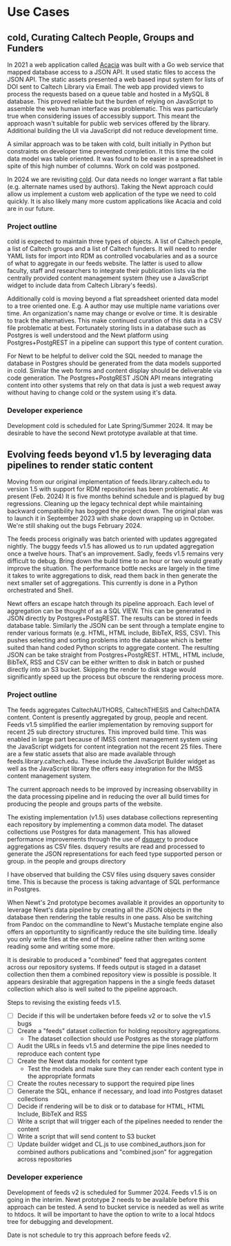 
# Use Cases

## cold, Curating Caltech People, Groups and Funders

In 2021 a web application called [Acacia](https://github.com/caltechlibrary/acacia) was built with a Go web service that mapped database access to a JSON API. It used static files to access the JSON API. The static assets presented a web based input system for lists of DOI sent to Caltech Library via Email. The web app provided views to process the requests based on a queue table and hosted in a MySQL 8 database. This proved reliable but the burden of relying on JavaScript to assemble the web human interface was problematic. This was particularly true when considering issues of accessibly support. This meant the approach wasn't suitable for public web services offered by the library. Additional building the UI via JavaScript did not reduce development time.

A similar approach was to be taken with cold, built initially in Python but constraints on developer time prevented completion. It this time the cold data model was table oriented. It was found to be easier in a spreadsheet in spite of this high number of columns. Work on cold was postponed.

In 2024 we are revisiting [cold](https://github.com/caltechlibrary/cold). Our data needs no longer warrant a flat table (e.g. alternate names used by authors).  Taking the Newt approach could allow us implement a custom web application of the type we need to cold quickly. It is also likely many more custom applications like Acacia and cold are in our future.

### Project outline

cold is expected to maintain three types of objects. A list of Caltech people, a list of Caltech groups and a list of Caltech funders. It will need to render YAML lists for import into RDM as controlled vocabularies and as a source of what to aggregate in our feeds website. The latter is used to allow faculty, staff and researchers to integrate their publication lists via the centrally provided content management system (they use a JavaScript widget to include data from Caltech Library's feeds). 

Additionally cold is moving beyond a flat spreadsheet oriented data model to a tree oriented one. E.g. A author may use multiple name variations over time. An organization's name may change or evolve or time. It is desirable to track the alternatives. This make continued curation of this data in a CSV file problematic at best. Fortunately storing lists in a database such as Postgres is well understood and the Newt platform using Postgres+PostgREST in a pipeline can support this type of content curation.

For Newt to be helpful to deliver cold the SQL needed to manage the database in Postgres should be generated from the data models supported in cold. Similar the web forms and content display should be deliverable via code generation. The Postgres+PostgREST JSON API means integrating content into other systems that rely on that data is just a web request away without having to change cold or the system using it's data.

### Developer experience

Development cold is scheduled for Late Spring/Summer 2024. It may be desirable to have the second Newt prototype available at that time.


## Evolving feeds beyond v1.5 by leveraging data pipelines to render static content

Moving from our original implementation of feeds.library.caltech.edu to version 1.5 with support for RDM repositories has been problematic. At present (Feb. 2024) It is five months behind schedule and is plagued by bug regressions. Cleaning up the legacy technical dept while maintaining backward compatibility has bogged the project down. The original plan was to launch it in September 2023 with shake down wrapping up in October. We're still shaking out the bugs February 2024.

The feeds process originally was batch oriented with updates aggregated nightly.  The buggy feeds v1.5 has allowed us to run updated aggregation once a twelve hours. That's an improvement. Sadly, feeds v1.5 remains very difficult to debug. Bring down the build time to an hour or two would greatly improve the situation. The performance bottle necks are largely in the time it takes to write aggregations to disk, read them back in then generate the next smaller set of aggregations. This currently is done in a Python orchestrated and Shell.

Newt offers an escape hatch through its pipeline approach. Each level of aggregation can be thought of as a SQL VIEW. This can be generated in JSON directly by Postgres+PostgREST. The results can be stored in feeds database table. Similarly the JSON can be sent through a template engine to render various formats (e.g. HTML, HTML include, BibTeX, RSS, CSV). This pushes selecting and sorting problems into the database which is better suited than hand coded Python scripts to aggregate content. The resulting JSON can be take straight from Postgres+PostgREST. HTML, HTML include, BibTeX, RSS and CSV can be either written to disk in batch or pushed directly into an S3 bucket. Skipping the render to disk stage would significantly speed up the process but obscure the rendering process more. 

### Project outline

The feeds aggregates CaltechAUTHORS, CaltechTHESIS and CaltechDATA content. Content is presently aggregated by group, people and recent. Feeds v1.5 simplified the earlier implementation by removing support for recent 25 sub directory structures. This improved build time. This was enabled in large part because of IMSS content management system using the JavaScript widgets for content integration not the recent 25 files.  There are a few static assets that also are made available through feeds.library.caltech.edu. These include the JavaScript Builder widget as well as the JavaScript library the offers easy integration for the IMSS content management system.

The current approach needs to be improved by increasing observability in the data processing pipeline and in reducing the over all build times for producing the people and groups parts of the website.

The existing implementation (v1.5) uses database collections representing each repository by implementing a common data model. The dataset collections use Postgres for data management. This has allowed performance improvements through the use of [dsquery](https://caltechlibrary.github.io/dataset/dsquery.1.html) to produce aggregations as CSV files. dsquery results are read and processed to generate the JSON representations for each feed type supported person or group. in the people and groups directory 

I have observed that building the CSV files using dsquery saves consider time. This is because the process is taking advantage of SQL performance in Postgres.

When Newt's 2nd prototype becomes available it provides an opportunity to leverage Newt's data pipeline by creating all the JSON objects in the database then rendering the table results in one pass. Also be switching from Pandoc on the commandline to Newt's Mustache template engine also offers an opportuntity to significantly reduce the site building time. Ideally you only write files at the end of the pipeline rather then writing some reading some and writing some more.

It is desirable to produced a "combined" feed that aggregates content across our repository systems. If feeds output is staged in a dataset collection then them a combined repository view is possible is possible. It appears desirable that aggregation happens in the a single feeds dataset collection which also is well suited to the pipeline approach.

Steps to revising the existing feeds v1.5.

- [ ] Decide if this will be undertaken before feeds v2 or to solve the v1.5 bugs
- [ ] Create a "feeds" dataset collection for holding repository aggregations.
  - The dataset collection should use Postgres as the storage platform
- [ ] Audit the URLs in feeds v1.5 and determine the pipe lines needed to reproduce each content type
- [ ] Create the Newt data models for content type
  - Test the models and make sure they can render each content type in the appropriate formats
- [ ] Create the routes necessary to support the required pipe lines
- [ ] Generate the SQL, enhance if necessary, and load into Postgres dataset collections
- [ ] Decide if rendering will be to disk or to database for HTML, HTML Include, BibTeX and RSS
- [ ] Write a script that will trigger each of the pipelines needed to render the content
- [ ] Write a script that will send content to S3 bucket
- [ ] Update builder widget and CL.js to use combined_authors.json for combined authors publications and "combined.json" for aggregation across repositories

### Developer experience

Development of feeds v2 is scheduled for Summer 2024. Feeds v1.5 is on going in the interim. Newt prototype 2 needs to be available before this approach can be tested. A send to bucket service is needed as well as write to htdocs.  It will be important to have the option to write to a local htdocs tree for debugging and development.

Date is not schedule to try this approach before feeds v2.

